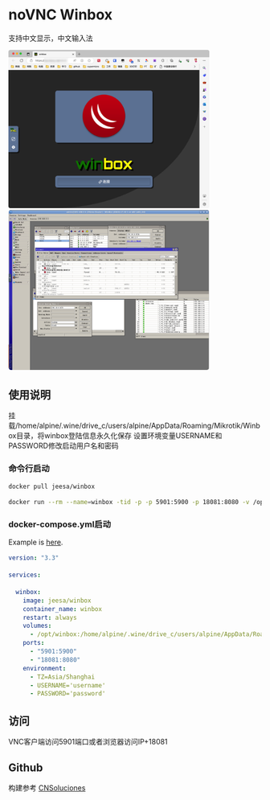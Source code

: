 # noVNC Winbox
支持中文显示，中文输入法

<img src="https://raw.githubusercontent.com/ZHonry/docker/main/docker-winbox/screenshot/iShot_2023-07-01_14.22.26.png" width="400" /><img src="https://raw.githubusercontent.com/ZHonry/docker/main/docker-winbox/screenshot/iShot_2023-07-01_14.23.06.png" width="400" />



## 使用说明
挂载/home/alpine/.wine/drive_c/users/alpine/AppData/Roaming/Mikrotik/Winbox目录，将winbox登陆信息永久化保存
设置环境变量USERNAME和PASSWORD修改启动用户名和密码

### 命令行启动

```bash
docker pull jeesa/winbox
```

```bash
docker run --rm --name=winbox -tid -p -p 5901:5900 -p 18081:8080 -v /opt/winbox:/home/alpine/.wine/drive_c/users/alpine/AppData/Roaming/Mikrotik/Winbox -e USERNAME='username' -e PASSWORD='password' jeesa/winbox
```


### docker-compose.yml启动

Example is [here](docker-compose.yml).

```yml
version: "3.3"

services:

  winbox:
    image: jeesa/winbox
    container_name: winbox
    restart: always
    volumes:
      - /opt/winbox:/home/alpine/.wine/drive_c/users/alpine/AppData/Roaming/Mikrotik/Winbox
    ports:
      - "5901:5900"
      - "18081:8080"
    environment:
      - TZ=Asia/Shanghai
      - USERNAME='username'
      - PASSWORD='password'
```

## 访问

VNC客户端访问5901端口或者浏览器访问IP+18081


## Github
构建参考 [CNSoluciones](https://github.com/lordbasex/Docker)
